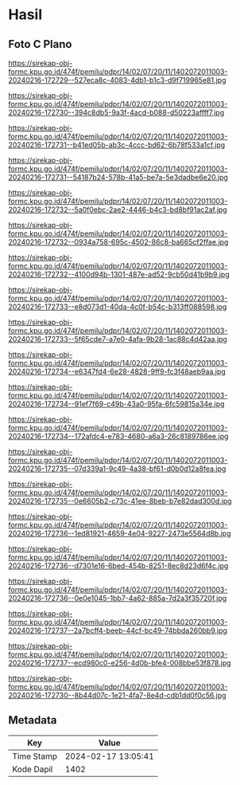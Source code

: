 # Hasil

## Foto C Plano

https://sirekap-obj-formc.kpu.go.id/474f/pemilu/pdpr/14/02/07/20/11/1402072011003-20240216-172729--527eca8c-4083-4db1-b1c3-d9f719965e81.jpg

https://sirekap-obj-formc.kpu.go.id/474f/pemilu/pdpr/14/02/07/20/11/1402072011003-20240216-172730--394c8db5-9a3f-4acd-b088-d50223affff7.jpg

https://sirekap-obj-formc.kpu.go.id/474f/pemilu/pdpr/14/02/07/20/11/1402072011003-20240216-172731--b41ed05b-ab3c-4ccc-bd62-6b78f533a1cf.jpg

https://sirekap-obj-formc.kpu.go.id/474f/pemilu/pdpr/14/02/07/20/11/1402072011003-20240216-172731--54187b24-578b-41a5-be7a-5e3dadbe6e20.jpg

https://sirekap-obj-formc.kpu.go.id/474f/pemilu/pdpr/14/02/07/20/11/1402072011003-20240216-172732--5a0f0ebc-2ae2-4446-b4c3-bd8bf91ac2af.jpg

https://sirekap-obj-formc.kpu.go.id/474f/pemilu/pdpr/14/02/07/20/11/1402072011003-20240216-172732--0934a758-695c-4502-86c8-ba665cf2ffae.jpg

https://sirekap-obj-formc.kpu.go.id/474f/pemilu/pdpr/14/02/07/20/11/1402072011003-20240216-172732--4100d94b-1301-487e-ad52-9cb50d41b9b9.jpg

https://sirekap-obj-formc.kpu.go.id/474f/pemilu/pdpr/14/02/07/20/11/1402072011003-20240216-172733--e8d073d1-40da-4c0f-b54c-b313ff088598.jpg

https://sirekap-obj-formc.kpu.go.id/474f/pemilu/pdpr/14/02/07/20/11/1402072011003-20240216-172733--5f65cde7-a7e0-4afa-9b28-1ac88c4d42aa.jpg

https://sirekap-obj-formc.kpu.go.id/474f/pemilu/pdpr/14/02/07/20/11/1402072011003-20240216-172734--e6347fd4-6e28-4828-9ff9-fc3f48aeb9aa.jpg

https://sirekap-obj-formc.kpu.go.id/474f/pemilu/pdpr/14/02/07/20/11/1402072011003-20240216-172734--91ef7f69-c49b-43a0-95fa-6fc59815a34e.jpg

https://sirekap-obj-formc.kpu.go.id/474f/pemilu/pdpr/14/02/07/20/11/1402072011003-20240216-172734--172afdc4-e783-4680-a6a3-26c8189786ee.jpg

https://sirekap-obj-formc.kpu.go.id/474f/pemilu/pdpr/14/02/07/20/11/1402072011003-20240216-172735--07d339a1-9c49-4a38-bf61-d0b0d12a8fea.jpg

https://sirekap-obj-formc.kpu.go.id/474f/pemilu/pdpr/14/02/07/20/11/1402072011003-20240216-172735--0e6605b2-c73c-41ee-8beb-b7e82dad300d.jpg

https://sirekap-obj-formc.kpu.go.id/474f/pemilu/pdpr/14/02/07/20/11/1402072011003-20240216-172736--1ed81921-4659-4e04-9227-2473e5564d8b.jpg

https://sirekap-obj-formc.kpu.go.id/474f/pemilu/pdpr/14/02/07/20/11/1402072011003-20240216-172736--d7301e16-6bed-454b-8251-8ec8d23d6f4c.jpg

https://sirekap-obj-formc.kpu.go.id/474f/pemilu/pdpr/14/02/07/20/11/1402072011003-20240216-172736--0e0e1045-1bb7-4a62-885a-7d2a3f35720f.jpg

https://sirekap-obj-formc.kpu.go.id/474f/pemilu/pdpr/14/02/07/20/11/1402072011003-20240216-172737--2a7bcff4-beeb-44cf-bc49-74bbda260bb9.jpg

https://sirekap-obj-formc.kpu.go.id/474f/pemilu/pdpr/14/02/07/20/11/1402072011003-20240216-172737--ecd980c0-e256-4d0b-bfe4-008bbe53f878.jpg

https://sirekap-obj-formc.kpu.go.id/474f/pemilu/pdpr/14/02/07/20/11/1402072011003-20240216-172730--8b44d07c-1e21-4fa7-8e4d-cdb1dd0f0c56.jpg


## Metadata

| Key        | Value               |
| ---------- | ------------------- |
| Time Stamp | 2024-02-17 13:05:41 |
| Kode Dapil | 1402                |



